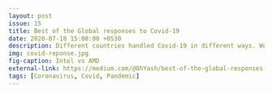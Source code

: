 ```yaml
---
layout: post
issue: 15
title: Best of the Global responses to Covid-19
date: 2020-07-18 15:00:00 +0530
description: Different countries handled Covid-19 in different ways. Worked for some, you know about the rest. We look at the examples of smart leadership that managed to keep the numbers low.
img: covid-reponse.jpg
fig-caption: Intel vs AMD
external-link: https://medium.com/@OhYash/best-of-the-global-responses-to-covid-19-8c69b6764f8e
tags: [Coronavirus, Covid, Pandemic]
---
```


